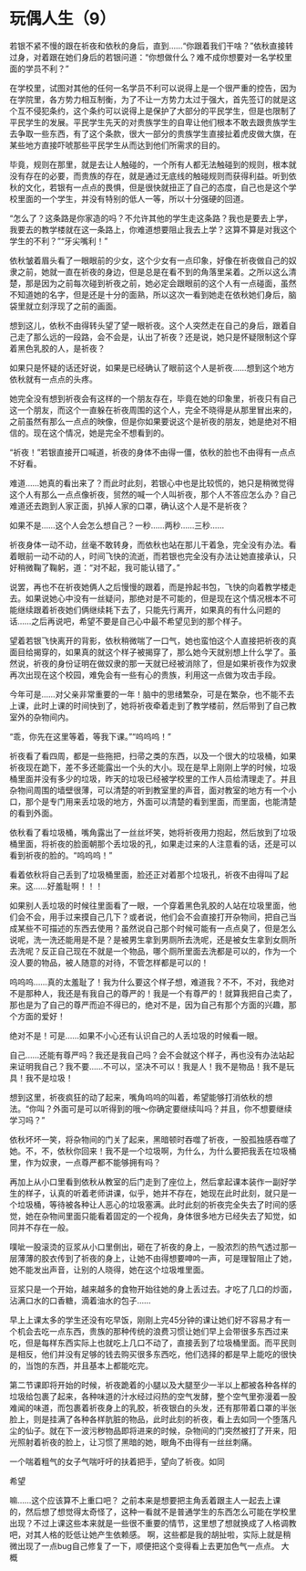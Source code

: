 # 玩偶人生（9）

若银不紧不慢的跟在祈夜和依秋的身后，直到……“你跟着我们干啥？”依秋直接转过身，对着跟在她们身后的若银问道：“你想做什么？难不成你想要对一名学校里面的学员不利？”

在学校里，试图对其他的任何一名学员不利可以说得上是一个很严重的控告，因为在学院里，各方势力相互制衡，为了不让一方势力太过于强大，首先签订的就是这个互不侵犯条约，这个条约可以说得上是保护了大部分的平民学生，但是也限制了平民学生的发展。平民学生先天的对贵族学生的自卑让他们根本不敢去跟贵族学生去争取一些东西，有了这个条款，很大一部分的贵族学生直接扯着虎皮做大旗，在某些地方直接吓唬那些平民学生从而达到他们所需求的目的。

毕竟，规则在那里，就是去让人触碰的，一个所有人都无法触碰到的规则，根本就没有存在的必要，而贵族的存在，就是通过无底线的触碰规则而获得利益。听到依秋的文化，若银有一点点的畏惧，但是很快就扭正了自己的态度，自己也是这个学校里面的一个学生，并没有特别的低人一等，所以十分强硬的回道。

“怎么了？这条路是你家造的吗？不允许其他的学生走这条路？我也是要去上学，我要去的教学楼就在这一条路上，你难道想要阻止我去上学？这算不算是对我这个学生的不利？”“牙尖嘴利！”

依秋皱着眉头看了一眼眼前的少女，这个少女有一点印象，好像在祈夜做自己的奴隶之前，她就一直在祈夜的身边，但是总是在看不到的角落里呆着。之所以这么清楚，那是因为之前每次碰到祈夜之前，她必定会跟眼前的这个人有一点碰面，虽然不知道她的名字，但是还是十分的面熟，所以这次一看到她走在依秋她们身后，脑袋里就立刻浮现了之前的画面。

想到这儿，依秋不由得转头望了望一眼祈夜。这个人突然走在自己的身后，跟着自己走了那么远的一段路，会不会是，认出了祈夜？还是说，她只是怀疑限制这个穿着黑色乳胶的人，是祈夜？

如果只是怀疑的话还好说，如果是已经确认了眼前这个人是祈夜……想到这个地方依秋就有一点点的头疼。

她完全没有想到祈夜会有这样的一个朋友存在，毕竟在她的印象里，祈夜只有自己这一个朋友，而这个一直躲在祈夜周围的这个人，完全不晓得是从那里冒出来的，之前虽然有那么一点点的映像，但是你如果要说这个是祈夜的朋友，她是绝对不相信的。现在这个情况，她是完全不想看到的。

“祈夜！”若银直接开口喊道，祈夜的身体不由得一僵，依秋的脸也不由得有一点点不好看。

难道……她真的看出来了？而此时此刻，若银心中也是比较慌的，她只是稍微觉得这个人有那么一点点像祈夜，贸然的喊一个人叫祈夜，那个人不答应怎么办？自己难道还去跑到人家正面，扒掉人家的口罩，确认这个人是不是祈夜？

如果不是……这个人会怎么想自己？一秒……两秒……三秒……

祈夜身体一动不动，丝毫不敢转身，而依秋也站在那儿干着急，完全没有办法。看着眼前一动不动的人，时间飞快的流逝，而若银也完全没有办法让她直接承认，只好稍微鞠了鞠躬，道：“对不起，我可能认错了。”

说罢，再也不在祈夜她俩人之后慢慢的跟着，而是拎起书包，飞快的向着教学楼走去。如果说她心中没有一丝疑问，那绝对是不可能的，但是现在这个情况根本不可能继续跟着祈夜她们俩继续耗下去了，只能先行离开，如果真的有什么问题的话……之后再说吧，希望不要是自己心中最不希望见到的那个样子。

望着若银飞快离开的背影，依秋稍微喘了一口气，她也蛮怕这个人直接把祈夜的真面目给揭穿的，如果真的就这个样子被揭穿了，那么她今天就别想上什么学了。虽然说，祈夜的身份证明在做奴隶的那一天就已经被消除了，但是如果祈夜作为奴隶再次出现在这个校园，难免会有一些有心的贵族，利用这一点做为攻击手段。

今年可是……对父亲非常重要的一年！脑中的思绪繁杂，可是在繁杂，也不能不去上课，此时上课的时间快到了，她将祈夜牵着走到了教学楼前，然后带到了自己教室外的杂物间内。

“乖，你先在这里等着，等我下课。”“呜呜呜！”

祈夜看了看四周，都是一些拖把，扫帚之类的东西，以及一个很大的垃圾桶，如果祈夜现在跪下，差不多还能露出一个头的大小。现在是早上刚刚上学的时候，垃圾桶里面并没有多少的垃圾，昨天的垃圾已经被学校里的工作人员给清理走了。并且杂物间周围的墙壁很薄，可以清楚的听到教室里的声音，面对教室的地方有一个小口，那个是专门用来丢垃圾的地方，外面可以清楚的看到里面，而里面，也能清楚的看到外面。

依秋看了看垃圾桶，嘴角露出了一丝丝坏笑，她将祈夜用力抱起，然后放到了垃圾桶里面，将祈夜的脸面朝那个丢垃圾的孔，如果走过来的人注意看的话，还是可以看到祈夜的脸的。“呜呜呜！”

看着依秋将自己丢到了垃圾桶里面，脸还正对着那个垃圾孔，祈夜不由得叫了起来。这……好羞耻啊！！！

如果别人丢垃圾的时候往里面看了一眼，一个穿着黑色乳胶的人站在垃圾里面，他们会不会，用手过来摸自己几下？或者说，他们会不会直接打开杂物间，把自己当成某些不可描述的东西去使用？虽然说自己那个时候可能有一点点臭了，但是怎么说呢，洗一洗还能用是不是？是被男生拿到男厕所去洗呢，还是被女生拿到女厕所去洗呢？反正自己现在不就是一个物品，哪个厕所里面去洗都是可以的，作为一个没人要的物品，被人随意的对待，不管怎样都是可以的！

呜呜呜……真的太羞耻了！我为什么要这个样子想，难道我？不不，不对，我绝对不是那种人，我还是有我自己的尊严的！我是一个有尊严的！就算我把自己卖了，那也是为了自己的尊严而迫不得已的，绝对不是，因为自己有那个方面的兴趣，那个方面的爱好！

绝对不是！可是……如果不小心还有认识自己的人丢垃圾的时候看一眼。

自己……还能有尊严吗？我还是我自己吗？会不会就这个样子，再也没有办法站起来证明我自己？我不要……不可以，坚决不可以！我是人！我不是物品！我不是玩具！我不是垃圾！

想到这里，祈夜疯狂的动了起来，嘴角呜呜的叫着，希望能够打消依秋的想法。“你叫？外面可是可以听得到的哦～你确定要继续叫吗？并且，你不想要继续学习吗？”

依秋坏坏一笑，将杂物间的门关了起来，黑暗顿时吞噬了祈夜，一股孤独感吞噬了她。不，不，依秋你回来！我不是一个垃圾啊，为什么，为什么要把我丢在垃圾桶里，作为奴隶，一点尊严都不能够拥有吗？

再加上从小口里看到依秋从教室的后门走到了座位上，然后拿起课本装作一副好学生的样子，认真的听着老师讲课，似乎，她并不存在，她现在此时此刻，就只是一个垃圾桶，等待被各种让人恶心的垃圾塞满。此时此刻的祈夜完全失去了时间的感觉，她在杂物间里面只能看着固定的一个视角，身体很多地方已经失去了知觉，如同并不存在一般。

噗呲一股滚烫的豆浆从小口里倒出，砸在了祈夜的身上，一股浓烈的热气透过那一层薄薄的胶衣传到了祈夜的身上，让她不由得想要呻吟一声，可是理智阻止了她，她不能发出声音，让别的人晓得，她在这个垃圾堆里面。

豆浆只是一个开始，越来越多的食物开始往她的身上丢过去。才吃了几口的炒面，沾满口水的口香糖，滴着油水的包子……

早上上课太多的学生还没有吃早饭，刚刚上完45分钟的课让她们好不容易才有一个机会去吃一点东西，贵族的那种传统的浪费习惯让她们早上会带很多东西过来吃，但是每样东西实际上也就吃上几口不动了，直接丢到了垃圾桶里面。而平民则是相反，他们并没有足够的钱去购买很多东西吃，他们选择的都是早上能吃的很快的，当饱的东西，并且基本上都能吃完。

第二节课即将开始的时候，祈夜跪着的小腿以及大腿至少一半以上都被各种各样的垃圾给包裹了起来，各种味道的汁水经过闷热的空气发酵，整个空气里弥漫着一股难闻的味道，而包裹着祈夜身上的乳胶，祈夜银白的头发，还有那带着口罩的半张脸上，则是挂满了各种各样肮脏的物品，此时此刻的祈夜，看上去如同一个堕落凡尘的仙子。就在下一波污秽物品即将进来的时候，杂物间的门突然被打了开来，阳光照射着祈夜的脸上，让习惯了黑暗的她，眼角不由得有一丝丝刺痛。

一个喘着粗气的女子气喘吁吁的扶着把手，望向了祈夜。如同

希望 

嘛……这个应该算不上重口吧？
之前本来是想要把主角丢着跟主人一起去上课的，然后想了想觉得太奇怪了，这种一看就不是普通学生的东西怎么可能在学校里出现？不过上课这些本来就是一些很不重要的情节，这里想了想就换成了人格调教吧，对其人格的贬低让她产生依赖感。
啊，这些都是我的胡扯啦，实际上就是稍微出现了一点bug自己修复了一下，顺便把这个变得看上去更加色气一点点。
大概
